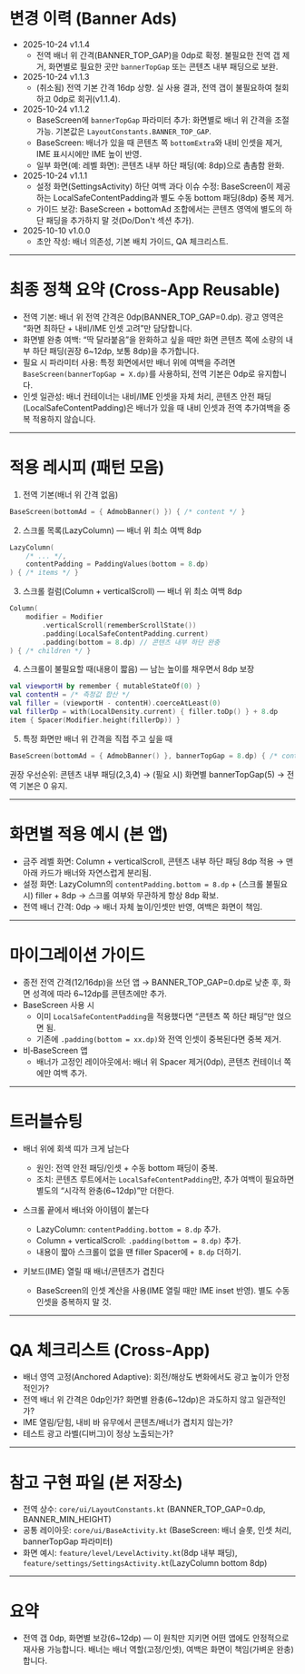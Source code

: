 # 변경 이력 (Banner Ads)
- 2025-10-24 v1.1.4
  - 전역 배너 위 간격(BANNER_TOP_GAP)을 0dp로 확정. 불필요한 전역 갭 제거, 화면별로 필요한 곳만 `bannerTopGap` 또는 콘텐츠 내부 패딩으로 보완.
- 2025-10-24 v1.1.3
  - (취소됨) 전역 기본 간격 16dp 상향. 실 사용 결과, 전역 갭이 불필요하여 철회하고 0dp로 회귀(v1.1.4).
- 2025-10-24 v1.1.2
  - BaseScreen에 `bannerTopGap` 파라미터 추가: 화면별로 배너 위 간격을 조절 가능. 기본값은 `LayoutConstants.BANNER_TOP_GAP`.
  - BaseScreen: 배너가 있을 때 콘텐츠 쪽 `bottomExtra`와 내비 인셋을 제거, IME 표시시에만 IME 높이 반영.
  - 일부 화면(예: 레벨 화면): 콘텐츠 내부 하단 패딩(예: 8dp)으로 촘촘함 완화.
- 2025-10-24 v1.1.1
  - 설정 화면(SettingsActivity) 하단 여백 과다 이슈 수정: BaseScreen이 제공하는 LocalSafeContentPadding과 별도 수동 bottom 패딩(8dp) 중복 제거.
  - 가이드 보강: BaseScreen + bottomAd 조합에서는 콘텐츠 영역에 별도의 하단 패딩을 추가하지 말 것(Do/Don't 섹션 추가).
- 2025-10-10 v1.0.0
  - 초안 작성: 배너 의존성, 기본 배치 가이드, QA 체크리스트.

---

# 최종 정책 요약 (Cross‑App Reusable)

- 전역 기본: 배너 위 전역 간격은 0dp(BANNER_TOP_GAP=0.dp). 광고 영역은 “화면 최하단 + 내비/IME 인셋 고려”만 담당합니다.
- 화면별 완충 여백: “딱 달라붙음”을 완화하고 싶을 때만 화면 콘텐츠 쪽에 소량의 내부 하단 패딩(권장 6~12dp, 보통 8dp)을 추가합니다.
- 필요 시 파라미터 사용: 특정 화면에서만 배너 위에 여백을 주려면 `BaseScreen(bannerTopGap = X.dp)`를 사용하되, 전역 기본은 0dp로 유지합니다.
- 인셋 일관성: 배너 컨테이너는 내비/IME 인셋을 자체 처리, 콘텐츠 안전 패딩(LocalSafeContentPadding)은 배너가 있을 때 내비 인셋과 전역 추가여백을 중복 적용하지 않습니다.

---

# 적용 레시피 (패턴 모음)

1) 전역 기본(배너 위 간격 없음)
```kotlin
BaseScreen(bottomAd = { AdmobBanner() }) { /* content */ }
```

2) 스크롤 목록(LazyColumn) — 배너 위 최소 여백 8dp
```kotlin
LazyColumn(
    /* ... */,
    contentPadding = PaddingValues(bottom = 8.dp)
) { /* items */ }
```

3) 스크롤 컬럼(Column + verticalScroll) — 배너 위 최소 여백 8dp
```kotlin
Column(
    modifier = Modifier
        .verticalScroll(rememberScrollState())
        .padding(LocalSafeContentPadding.current)
        .padding(bottom = 8.dp) // 콘텐츠 내부 하단 완충
) { /* children */ }
```

4) 스크롤이 불필요할 때(내용이 짧음) — 남는 높이를 채우면서 8dp 보장
```kotlin
val viewportH by remember { mutableStateOf(0) }
val contentH = /* 측정값 합산 */
val filler = (viewportH - contentH).coerceAtLeast(0)
val fillerDp = with(LocalDensity.current) { filler.toDp() } + 8.dp
item { Spacer(Modifier.height(fillerDp)) }
```

5) 특정 화면만 배너 위 간격을 직접 주고 싶을 때
```kotlin
BaseScreen(bottomAd = { AdmobBanner() }, bannerTopGap = 8.dp) { /* content */ }
```

권장 우선순위: 콘텐츠 내부 패딩(2,3,4) → (필요 시) 화면별 bannerTopGap(5) → 전역 기본은 0 유지.

---

# 화면별 적용 예시 (본 앱)

- 금주 레벨 화면: Column + verticalScroll, 콘텐츠 내부 하단 패딩 8dp 적용 → 맨 아래 카드가 배너와 자연스럽게 분리됨.
- 설정 화면: LazyColumn의 `contentPadding.bottom = 8.dp` + (스크롤 불필요 시) filler + 8dp → 스크롤 여부와 무관하게 항상 8dp 확보.
- 전역 배너 간격: 0dp → 배너 자체 높이/인셋만 반영, 여백은 화면이 책임.

---

# 마이그레이션 가이드

- 종전 전역 간격(12/16dp)을 쓰던 앱 → BANNER_TOP_GAP=0.dp로 낮춘 후, 화면 성격에 따라 6~12dp를 콘텐츠에만 추가.
- BaseScreen 사용 시
  - 이미 `LocalSafeContentPadding`을 적용했다면 “콘텐츠 쪽 하단 패딩”만 얹으면 됨.
  - 기존에 `.padding(bottom = xx.dp)`와 전역 인셋이 중복된다면 중복 제거.
- 비‑BaseScreen 앱
  - 배너가 고정인 레이아웃에서: 배너 위 Spacer 제거(0dp), 콘텐츠 컨테이너 쪽에만 여백 추가.

---

# 트러블슈팅

- 배너 위에 회색 띠가 크게 남는다
  - 원인: 전역 안전 패딩/인셋 + 수동 bottom 패딩이 중복.
  - 조치: 콘텐츠 루트에서는 `LocalSafeContentPadding`만, 추가 여백이 필요하면 별도의 “시각적 완충(6~12dp)”만 더한다.

- 스크롤 끝에서 배너와 아이템이 붙는다
  - LazyColumn: `contentPadding.bottom = 8.dp` 추가.
  - Column + verticalScroll: `.padding(bottom = 8.dp)` 추가.
  - 내용이 짧아 스크롤이 없을 땐 filler Spacer에 `+ 8.dp` 더하기.

- 키보드(IME) 열릴 때 배너/콘텐츠가 겹친다
  - BaseScreen의 인셋 계산을 사용(IME 열릴 때만 IME inset 반영). 별도 수동 인셋을 중복하지 말 것.

---

# QA 체크리스트 (Cross‑App)
- 배너 영역 고정(Anchored Adaptive): 회전/해상도 변화에서도 광고 높이가 안정적인가?
- 전역 배너 위 간격은 0dp인가? 화면별 완충(6~12dp)은 과도하지 않고 일관적인가?
- IME 열림/닫힘, 내비 바 유무에서 콘텐츠/배너가 겹치지 않는가?
- 테스트 광고 라벨(디버그)이 정상 노출되는가?

---

# 참고 구현 파일 (본 저장소)
- 전역 상수: `core/ui/LayoutConstants.kt` (BANNER_TOP_GAP=0.dp, BANNER_MIN_HEIGHT)
- 공통 레이아웃: `core/ui/BaseActivity.kt` (BaseScreen: 배너 슬롯, 인셋 처리, bannerTopGap 파라미터)
- 화면 예시: `feature/level/LevelActivity.kt`(8dp 내부 패딩), `feature/settings/SettingsActivity.kt`(LazyColumn bottom 8dp)

---

# 요약
- 전역 갭 0dp, 화면별 보강(6~12dp) — 이 원칙만 지키면 어떤 앱에도 안정적으로 재사용 가능합니다. 배너는 배너 역할(고정/인셋), 여백은 화면이 책임(가벼운 완충)합니다.
